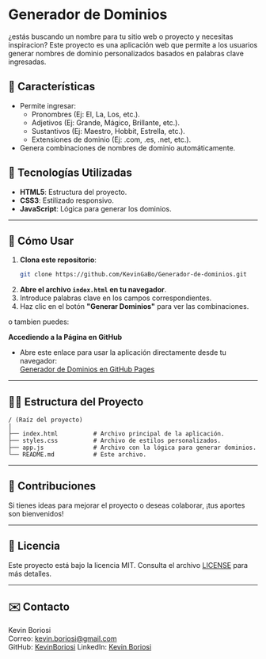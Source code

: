 # Generador de Dominios

¿estás buscando un nombre para tu sitio web o proyecto y necesitas inspiracion? Este proyecto es una aplicación web que permite a los usuarios generar nombres de dominio personalizados basados en palabras clave ingresadas.

## 🎯 Características

- Permite ingresar:
  - Pronombres (Ej: El, La, Los, etc.).
  - Adjetivos (Ej: Grande, Mágico, Brillante, etc.).
  - Sustantivos (Ej: Maestro, Hobbit, Estrella, etc.).
  - Extensiones de dominio (Ej: .com, .es, .net, etc.).
- Genera combinaciones de nombres de dominio automáticamente.

## 🔧 Tecnologías Utilizadas

- **HTML5**: Estructura del proyecto.
- **CSS3**: Estilizado responsivo.
- **JavaScript**: Lógica para generar los dominios.



---

## 🚀 Cómo Usar

1. **Clona este repositorio**:
   ```bash
   git clone https://github.com/KevinGaBo/Generador-de-dominios.git
   ```
2. **Abre el archivo `index.html` en tu navegador**.
3. Introduce palabras clave en los campos correspondientes.
4. Haz clic en el botón **"Generar Dominios"** para ver las combinaciones.

o tambien puedes:

**Accediendo a la Página en GitHub**
   - Abre este enlace para usar la aplicación directamente desde tu navegador:  
     [Generador de Dominios en GitHub Pages](https://kevingabo.github.io/Generador-de-dominios/)

---

## 💃🏽 Estructura del Proyecto

```
/ (Raíz del proyecto)
│
├── index.html          # Archivo principal de la aplicación.
├── styles.css          # Archivo de estilos personalizados.
├── app.js              # Archivo con la lógica para generar dominios.
└── README.md           # Este archivo.
```

---

## 🤝 Contribuciones

Si tienes ideas para mejorar el proyecto o deseas colaborar, ¡tus aportes son bienvenidos!

---

## 📜 Licencia

Este proyecto está bajo la licencia MIT. Consulta el archivo [LICENSE](LICENSE) para más detalles.

---

## ✉️ Contacto

Kevin Boriosi  
Correo: [kevin.boriosi@gmail.com](mailto:kevin.boriosi@gmail.com)  
GitHub: [KevinBoriosi](https://github.com/kevinboriosi)
LinkedIn: [Kevin Boriosi](https://www.linkedin.com/in/kevin-boriosi-61261126b/)
